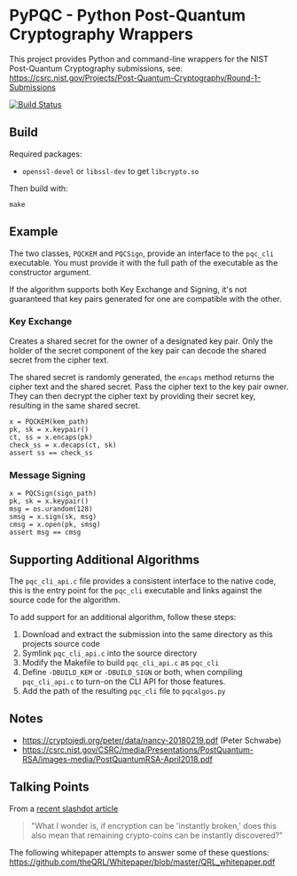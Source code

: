 # PyPQC - Python Post-Quantum Cryptography Wrappers

This project provides Python and command-line wrappers for the NIST Post-Quantum Cryptography submissions, see: https://csrc.nist.gov/Projects/Post-Quantum-Cryptography/Round-1-Submissions 

[![Build Status](https://travis-ci.org/HarryR/PyPQC.svg?branch=master)](https://travis-ci.org/HarryR/PyPQC)

## Build

Required packages:

  * `openssl-devel` or `libssl-dev` to get `libcrypto.so`

Then build with:

```
make
```

## Example

The two classes, `PQCKEM` and `PQCSign`, provide an interface to the `pqc_cli` executable. You must provide it with the full path of the executable as the constructor argument.

If the algorithm supports both Key Exchange and Signing, it's not guaranteed that key pairs generated for one are compatible with the other.

### Key Exchange

Creates a shared secret for the owner of a designated key pair. Only the holder of the secret component of the key pair can decode the shared secret from the cipher text.

The shared secret is randomly generated, the `encaps` method returns the cipher text and the shared secret. Pass the cipher text to the key pair owner. They can then decrypt the cipher text by providing their secret key, resulting in the same shared secret.

```
x = PQCKEM(kem_path)
pk, sk = x.keypair()
ct, ss = x.encaps(pk)
check_ss = x.decaps(ct, sk)
assert ss == check_ss
```

### Message Signing

```
x = PQCSign(sign_path)
pk, sk = x.keypair()
msg = os.urandom(128)
smsg = x.sign(sk, msg)
cmsg = x.open(pk, smsg)
assert msg == cmsg
```

## Supporting Additional Algorithms

The `pqc_cli_api.c` file provides a consistent interface to the native code, this is the entry point for the `pqc_cli` executable and links against the source code for the algorithm.

To add support for an additional algorithm, follow these steps:

 1. Download and extract the submission into the same directory as this projects source code
 2. Symlink `pqc_cli_api.c` into the source directory
 3. Modify the Makefile to build `pqc_cli_api.c` as `pqc_cli`
 4. Define `-DBUILD_KEM` or `-DBUILD_SIGN` or both, when compiling `pqc_cli_api.c` to turn-on the CLI API for those features.
 5. Add the path of the resulting `pqc_cli` file to `pqcalgos.py`


## Notes

 * https://cryptojedi.org/peter/data/nancy-20180219.pdf (Peter Schwabe)
 * https://csrc.nist.gov/CSRC/media/Presentations/PostQuantum-RSA/images-media/PostQuantumRSA-April2018.pdf

## Talking Points

From a [recent slashdot article](https://it.slashdot.org/story/18/05/19/200225/ibm-warns-quantum-computing-will-break-encryption) 

> "What I wonder is, if encryption can be 'instantly broken,' does this also mean that remaining crypto-coins can be instantly discovered?"

The following whitepaper attempts to answer some of these questions: https://github.com/theQRL/Whitepaper/blob/master/QRL_whitepaper.pdf

